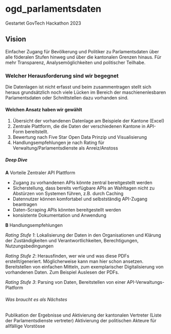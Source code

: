 # ogd_parlamentsdaten
Gestartet GovTech Hackathon 2023

## Vision
Einfacher Zugang für Bevölkerung und Politiker zu Parlamentsdaten über alle föderalen Stufen hinweg und über die kantonalen Grenzen hinaus. Für mehr Transparenz, Analysemöglichkeiten und politischer Teilhabe. 

### Welcher Herausforderung sind wir begegnet
Die Datenlagen ist nicht erfasst und beim zusammentragen stellt sich heraus grundsätzlich noch viele Lücken im Bereich der maschienenlesbaren Parlamentsdaten oder Schnittstellen dazu vorhanden sind. 

#### Welchen Ansatz haben wir gewählt
1. Übersicht der vorhandenen Datenlage am Beispiele der Kantone (Excel)
2. Zentrale Plattform, die die Daten der verschiedenen Kantone in API-Form bereitstellt.
3. Bewertung nach Five Star Open Data Prinzip und Visualisierung
4. Handlungsempfehlungen je nach Rating für Verwaltung/Parlamentsdienste als Anreiz/Anstoss


##### Deep Dive 
**A** Vorteile Zentraler API Plattform
- Zugang zu vorhandenen APIs könnte zentral bereitgestellt werden
- Sicherstellung, dass bereits verfügbare APIs an Wahltagen nicht zu Abstürzen von Systemen führen, z.B. durch Caching
- Datennutzer können komfortabel und selbstständig API-Zugang beantragen
- Daten-Scraping APIs könnten bereitgestellt werden
- konsistente Dokumentation und Anwendung

**B** Handlungsempfehlungen

_Rating Stufe 1_: 
Lokalisierung der Daten in den Organisationen und Klärung der Zuständigkeiten und Verantwortlichkeiten, Berechtigungen, Nutzungsbedingungen
                
_Rating Stufe 2_:
Herausfinden, wer wie und was diese PDFs erstellt/generiert. Möglicherweise kann man hier schon ansetzen. Bereitstellen von einfachen Mitteln, zum exemplarischer Digitalisierung von vorhandenen Daten. Zum Beispiel Auslesen der PDFs. 

_Rating Stufe 3_: Parsing von Daten, Bereitstellen von einer API-Verwaltungs-Platform

###### Was braucht es als Nächstes
Publikation der Ergebnisse und Aktivierung der kantonalen Vertreter (Liste der Parlamentsdienste vertreter)
Aktivierung der politischen Akteure für allfällige Vorstösse


